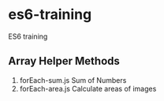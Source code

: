 # es6-training
ES6 training

## Array Helper Methods
1. forEach-sum.js
    Sum of Numbers
2. forEach-area.js
    Calculate areas of images